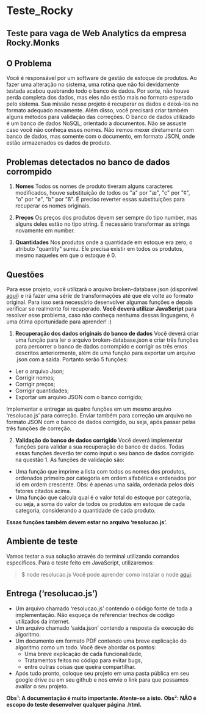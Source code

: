 # __Teste_Rocky__
## Teste para vaga de Web Analytics da empresa Rocky.Monks

## __O Problema__
Você é responsável por um software de gestão de estoque de produtos. Ao fazer uma alteração no sistema, uma rotina que não foi devidamente testada acabou quebrando todo o banco de dados. Por sorte, não houve perda completa dos dados, mas eles não estão mais no formato esperado pelo sistema. Sua missão nesse projeto é recuperar os dados e deixá-los no formato adequado novamente. Além disso, você precisará criar também alguns métodos para validação das correções.
O banco de dados utilizado é um banco de dados NoSQL, orientado a documentos. Não se assuste caso você não conheça esses nomes. Não iremos mexer diretamente com banco de dados, mas somente com o documento, em formato JSON, onde estão armazenados os dados de produto. 

## __Problemas detectados no banco de dados corrompido__
1. __Nomes__
Todos os nomes de produto tiveram alguns caracteres modificados, houve substituição de todos os "a" por "æ", "c" por "¢", "o" por "ø", "b" por "ß". É preciso reverter essas substituições para recuperar os nomes originais.

2. __Preços__
Os preços dos produtos devem ser sempre do tipo number, mas alguns deles estão no tipo string. É necessário transformar as strings novamente em number.

3. __Quantidades__
Nos produtos onde a quantidade em estoque era zero, o atributo "quantity" sumiu. Ele precisa existir em todos os produtos, mesmo naqueles em que o estoque é 0.

## __Questões__
Para esse projeto, você utilizará o arquivo broken-database.json (disponível [aqui](https://gitlab.com/-/snippets/1818996)) e irá fazer uma série de transformações até que ele volte ao formato original. Para isso será necessário desenvolver algumas funções e depois verificar se realmente foi recuperado. __Você deverá utilizar JavaScript__ para resolver esse problema, caso não conheça nenhuma dessas linguagens, é uma ótima oportunidade para aprender! :)

1. __Recuperação dos dados originais do banco de dados__ 
Você deverá criar uma função para ler o arquivo broken-database.json e criar três funções para percorrer o banco de dados corrompido e corrigir os três erros descritos anteriormente, além de uma função para exportar um arquivo .json com a saída.
Portanto serão 5 funções:
- Ler o arquivo Json;
- Corrigir nomes; 
- Corrigir preços; 
- Corrigir quantidades; 
- Exportar um arquivo JSON com o banco corrigido;

Implementar e entregar as quatro funções em um mesmo arquivo ‘resolucao.js’ para correção. Enviar também para correção um arquivo no formato JSON com o banco de dados corrigido, ou seja, após passar pelas três funções de correção. 

2. __Validação do banco de dados corrigido__
Você deverá implementar funções para validar a sua recuperação do banco de dados. Todas essas funções deverão ter como input o seu banco de dados corrigido na questão 1.
As funções de validação são:
- Uma função que imprime a lista com todos os nomes dos produtos, ordenados primeiro por categoria em ordem alfabética e ordenados por id em ordem crescente. Obs: é apenas uma saída, ordenada pelos dois fatores citados acima.
- Uma função que calcula qual é o valor total do estoque por categoria, ou seja, a soma do valor de todos os produtos em estoque de cada categoria, considerando a quantidade de cada produto.

__Essas funções também devem estar no arquivo ‘resolucao.js’.__

## __Ambiente de teste__
Vamos testar a sua solução através do terminal utilizando comandos específicos.
Para o teste feito em JavaScript, utilizaremos:
> $ node resolucao.js
Você pode aprender como instalar o node [aqui](https://nodejs.org/en/download/).

## __Entrega (‘resolucao.js’)__
- Um arquivo chamado ‘resolucao.js’ contendo o código fonte de toda a implementação. Não esqueça de referenciar trechos de código utilizados da internet.
- Um arquivo chamado ‘saida.json’ contendo a resposta da execução do algoritmo.
- Um documento em formato PDF contendo uma breve explicação do algoritmo como um todo. Você deve abordar os pontos:
  - Uma breve explicação de cada funcionalidade,
  - Tratamentos feitos no código para evitar bugs,
  - entre outras coisas que queira compartilhar.
- Após tudo pronto, coloque seu projeto em uma pasta pública em seu google drive ou em seu github e nos envie o link para que possamos avaliar o seu projeto.

__Obs¹: A documentação é muito importante. Atente-se a isto.__
__Obs²: NÃO é escopo do teste desenvolver qualquer página .html.__
